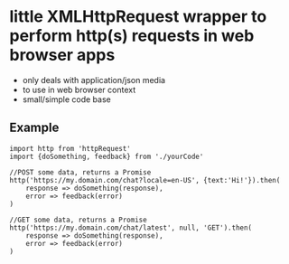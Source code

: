 # little XMLHttpRequest wrapper to perform http(s) requests in web browser apps

- only deals with application/json media
- to use in web browser context
- small/simple code base

## Example

    import http from 'httpRequest'
    import {doSomething, feedback} from './yourCode'

    //POST some data, returns a Promise
    http('https://my.domain.com/chat?locale=en-US', {text:'Hi!'}).then(
        response => doSomething(response),
        error => feedback(error)
    )

    //GET some data, returns a Promise
    http('https://my.domain.com/chat/latest', null, 'GET').then(
        response => doSomething(response),
        error => feedback(error)
    )
